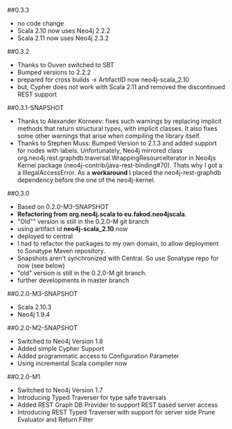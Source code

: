 ##0.3.3
* no code change
* Scala 2.10 now uses Neo4j 2.2.2
* Scala 2.11 now uses Neo4j 2.3.2

##0.3.2
* Thanks to Ouven switched to SBT
* Bumped versions to 2.2.2
* prepared for cross builds -> ArtifactID now neo4j-scala_2.10
* but, Cypher does not work with Scala 2.11 and removed the discontinued REST support

##0.3.1-SNAPSHOT
* Thanks to Alexander Korneev: fixes such warnings by replacing implicit methods that return structural types, with implicit classes. It also fixes some other warnings that arise when compiling the library itself.
* Thanks to Stephen Muss: Bumped Version to 2.1.3 and added support for nodes with labels. Unfortunately, Neo4j mirrored class org.neo4j.rest.graphdb.traversal.WrappingResourceIterator in Neo4js Kernel package (neo4j-contrib/java-rest-binding#70). Thats why I got a a IllegalAccessError. As a **workaround** I placed the neo4j-rest-graphdb dependency before the one of the neo4j-kernel.

##0.3.0
* Based on 0.2.0-M3-SNAPSHOT
* **Refactoring from org.neo4j.scala to eu.fakod.neo4jscala**.
* "Old"" version is still in the 0.2.0-M git branch
* using artifact id **neo4j-scala_2.10** now
* deployed to central
* I had to refactor the packages to my own domain, to allow deployment to Sonatype Maven repository.
* Snapshots aren't synchronized with Central. So use Sonatype repo for now (see below)
* "old" version is still in the 0.2.0-M git branch.
* further developments in master branch

##0.2.0-M3-SNAPSHOT
* Scala 2.10.3
* Neo4j 1.9.4

##0.2.0-M2-SNAPSHOT

* Switched to Neo4j Version 1.8
* Added simple Cypher Support
* Added programmatic access to Configuration Parameter
* Using incremental Scala compiler now

##0.2.0-M1

* Switched to Neo4j Version 1.7
* Introducing Typed Traverser for type safe traversals
* Added REST Graph DB Provider to support REST based server access
* Introducing REST Typed Traverser with support for server side Prune Evaluator and Return Filter

